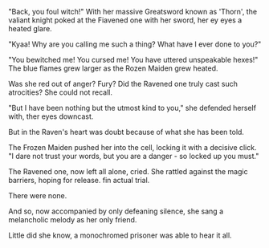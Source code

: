 <!-- title: The Cell -->

"Back, you foul witch!" With her massive Greatsword known as 'Thorn', the valiant knight poked at the Fiavened one with her sword, her ey eyes a heated glare.

"Kyaa! Why are you calling me such a thing? What have I ever done to you?"

"You bewitched me! You cursed me! You have uttered unspeakable hexes!" The blue flames grew larger as the Rozen Maiden grew heated.

Was she red out of anger? Fury? Did the Ravened one truly cast such atrocities?
She could not recall.

"But I have been nothing but the utmost kind to you," she defended herself with, ther eyes downcast.

But in the Raven's heart was doubt because of what she has been told.

The Frozen Maiden pushed her into the cell, locking it with a decisive click.
"I dare not trust your words, but you are a danger - so locked up you must."

The Ravened one, now left all alone, cried. She rattled against the magic barriers, hoping for release. fin actual trial.

There were none.

And so, now accompanied by only defeaning silence, she sang a melancholic melody as her only friend.

Little did she know, a monochromed prisoner was able to hear it all.
